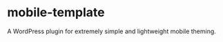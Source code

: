 mobile-template
===============

A WordPress plugin for extremely simple and lightweight mobile theming. 
